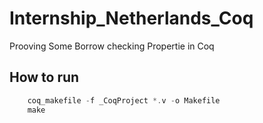 # Internship_Netherlands_Coq
Prooving Some Borrow checking Propertie in Coq

## How to run

```rust
    coq_makefile -f _CoqProject *.v -o Makefile
    make
```
